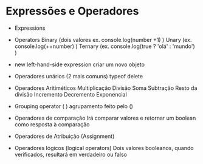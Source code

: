 # Expressões e Operadores

- Expressions
- Operators
    Binary (dois valores ex. console.log(number +1) )
    Unary (ex. console.log(++number) )
    Ternary (ex. console.log(true ? 'olá' : 'mundo') )

- new
    left-hand-side expression
    criar um novo objeto

- Operadores unários (2 mais comuns)
    typeof
    delete

- Operadores Aritiméticos 
    Multiplicação
    Divisão
    Soma
    Subtração 
    Resto da divisão 
    Incremento
    Decremento
    Exponencial

- Grouping operator ( ) 
    agrupamento feito pelo ()

- Operadores de comparação 
    Irá comparar valores e retornar um boolean como resposta à comparação 

- Operadores de Atribuição (Assignment)

- Operadores lógicos (logical operators)
    Dois valores booleanos, quando verificados, resultará em verdadeiro ou falso 